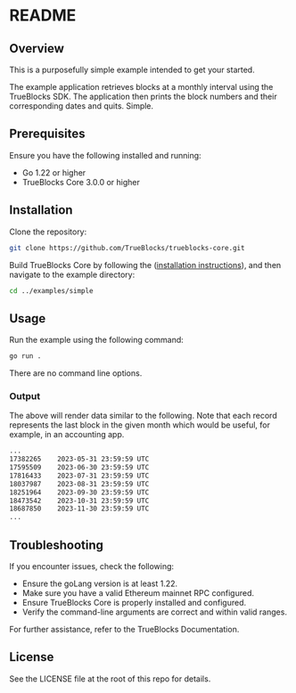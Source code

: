 # README

## Overview

This is a purposefully simple example intended to get your started.

The example application retrieves blocks at a monthly interval using the TrueBlocks SDK.
The application then prints the block numbers and their corresponding dates and quits. Simple.

## Prerequisites

Ensure you have the following installed and running:

- Go 1.22 or higher
- TrueBlocks Core 3.0.0 or higher

## Installation

Clone the repository:

```bash
git clone https://github.com/TrueBlocks/trueblocks-core.git
```

Build TrueBlocks Core by following the ([installation instructions](https://trueblocks.io/docs/install/install-core/)), and then navigate to the example directory:

```bash
cd ../examples/simple
```

## Usage

Run the example using the following command:

```bash
go run .
```

There are no command line options.

### Output

The above will render data similar to the following. Note that each record represents the last block in the given month which would be useful, for example, in an accounting app.

```bash
...
17382265    2023-05-31 23:59:59 UTC
17595509    2023-06-30 23:59:59 UTC
17816433    2023-07-31 23:59:59 UTC
18037987    2023-08-31 23:59:59 UTC
18251964    2023-09-30 23:59:59 UTC
18473542    2023-10-31 23:59:59 UTC
18687850    2023-11-30 23:59:59 UTC
...
```

## Troubleshooting

If you encounter issues, check the following:

- Ensure the goLang version is at least 1.22.
- Make sure you have a valid Ethereum mainnet RPC configured.
- Ensure TrueBlocks Core is properly installed and configured.
- Verify the command-line arguments are correct and within valid ranges.

For further assistance, refer to the TrueBlocks Documentation.

## License

See the LICENSE file at the root of this repo for details.
